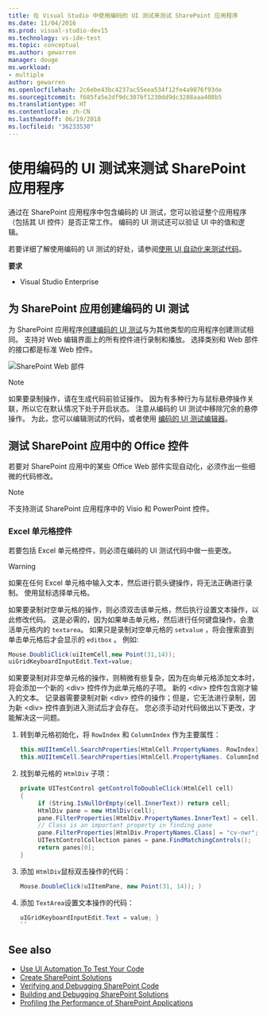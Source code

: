 ```yaml
---
title: 在 Visual Studio 中使用编码的 UI 测试来测试 SharePoint 应用程序
ms.date: 11/04/2016
ms.prod: visual-studio-dev15
ms.technology: vs-ide-test
ms.topic: conceptual
ms.author: gewarren
manager: douge
ms.workload:
- multiple
author: gewarren
ms.openlocfilehash: 2c6ebe43bc4237ac55eea534f12fe4a9876f93de
ms.sourcegitcommit: f685fa5e2df9dc307bf1230dd9dc3288aaa408b5
ms.translationtype: HT
ms.contentlocale: zh-CN
ms.lasthandoff: 06/19/2018
ms.locfileid: "36233530"
---
```

# <a name="test-sharepoint-applications-with-coded-ui-tests"></a>使用编码的 UI 测试来测试 SharePoint 应用程序

通过在 SharePoint 应用程序中包含编码的 UI 测试，您可以验证整个应用程序（包括其 UI 控件）是否正常工作。 编码的 UI 测试还可以验证 UI 中的值和逻辑。

若要详细了解使用编码的 UI 测试的好处，请参阅[使用 UI 自动化来测试代码](../test/use-ui-automation-to-test-your-code.md)。

**要求**

- Visual Studio Enterprise

## <a name="create-a-coded-ui-test-for-a-sharepoint-app"></a>为 SharePoint 应用创建编码的 UI 测试

为 SharePoint 应用程序[创建编码的 UI 测试](../test/use-ui-automation-to-test-your-code.md)与为其他类型的应用程序创建测试相同。 支持对 Web 编辑界面上的所有控件进行录制和播放。 选择类别和 Web 部件的接口都是标准 Web 控件。

![SharePoint Web 部件](../test/media/cuit_sharepoint.png)

> [!NOTE]
> 如果要录制操作，请在生成代码前验证操作。 因为有多种行为与鼠标悬停操作关联，所以它在默认情况下处于开启状态。 注意从编码的 UI 测试中移除冗余的悬停操作。 为此，您可以编辑测试的代码，或者使用 [编码的 UI 测试编辑器](../test/editing-coded-ui-tests-using-the-coded-ui-test-editor.md)。

## <a name="test-office-controls-within-a-sharepoint-app"></a>测试 SharePoint 应用中的 Office 控件

若要对 SharePoint 应用中的某些 Office Web 部件实现自动化，必须作出一些细微的代码修改。

> [!NOTE]
> 不支持测试 SharePoint 应用程序中的 Visio 和 PowerPoint 控件。

### <a name="excel-cell-controls"></a>Excel 单元格控件

若要包括 Excel 单元格控件，则必须在编码的 UI 测试代码中做一些更改。

> [!WARNING]
> 如果在任何 Excel 单元格中输入文本，然后进行箭头键操作，将无法正确进行录制。 使用鼠标选择单元格。

如果要录制对空单元格的操作，则必须双击该单元格，然后执行设置文本操作，以此修改代码。 这是必需的，因为如果单击单元格，然后进行任何键盘操作，会激活单元格内的 `textarea`。 如果只是录制对空单元格的 `setvalue` ，将会搜索直到单击单元格后才会显示的 `editbox` 。 例如:

```csharp
Mouse.DoubliClick(uiItemCell,new Point(31,14));
uiGridKeyboardInputEdit.Text=value;
```

如果要录制对非空单元格的操作，则稍微有些复杂，因为在向单元格添加文本时，将会添加一个新的 \<div> 控件作为此单元格的子项。 新的 \<div> 控件包含刚才输入的文本。 记录器需要录制对新 \<div> 控件的操作；但是，它无法进行录制，因为新 \<div> 控件直到进入测试后才会存在。 您必须手动对代码做出以下更改，才能解决这一问题。

1. 转到单元格初始化，将 `RowIndex` 和 `ColumnIndex` 作为主要属性：

    ```csharp
    this.mUIItemCell.SearchProperties[HtmlCell.PropertyNames. RowIndex] = "3";
    this.mUIItemCell.SearchProperties[HtmlCell.PropertyNames. ColumnIndex] = "3";
    ```

2. 找到单元格的 `HtmlDiv` 子项：

    ```csharp
    private UITestControl getControlToDoubleClick(HtmlCell cell)
    {
         if (String.IsNullOrEmpty(cell.InnerText)) return cell;
         HtmlDiv pane = new HtmlDiv(cell);
         pane.FilterProperties[HtmlDiv.PropertyNames.InnerText] = cell.InnerText;
         // Class is an important property in finding pane
         pane.FilterProperties[HtmlDiv.PropertyNames.Class] = "cv-nwr";
         UITestControlCollection panes = pane.FindMatchingControls();
         return panes[0];
    }
    ```

3. 添加 `HtmlDiv`鼠标双击操作的代码：

    ```csharp
    Mouse.DoubleClick(uIItemPane, new Point(31, 14)); )
    ```

4. 添加 `TextArea`设置文本操作的代码：

    ```csharp
    uIGridKeyboardInputEdit.Text = value; }
    ``

## See also

- [Use UI Automation To Test Your Code](../test/use-ui-automation-to-test-your-code.md)
- [Create SharePoint Solutions](../sharepoint/create-sharepoint-solutions.md)
- [Verifying and Debugging SharePoint Code](../sharepoint/verifying-and-debugging-sharepoint-code.md)
- [Building and Debugging SharePoint Solutions](../sharepoint/building-and-debugging-sharepoint-solutions.md)
- [Profiling the Performance of SharePoint Applications](../sharepoint/profiling-the-performance-of-sharepoint-applications.md)

